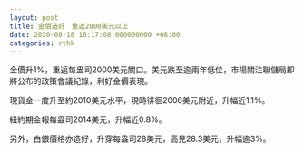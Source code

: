 ```yaml
---
layout: post
title: 金價造好　重返2000美元以上
date: 2020-08-18 16:17:08.000000000 +08:00
categories: rthk
---
```


金價升1%，重返每盎司2000美元關口。美元跌至逾兩年低位，市場關注聯儲局即將公布的政策會議紀錄，利好金價表現。

現貨金一度升至約2010美元水平，現時徘徊2006美元附近，升幅近1.1%。

紐約期金報每盎司2014美元，升幅近0.8%。

另外，白銀價格亦造好，升穿每盎司28美元，高見28.3美元，升幅逾3%。
